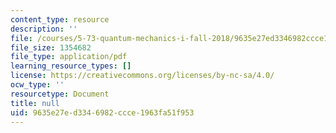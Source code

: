 ```yaml
---
content_type: resource
description: ''
file: /courses/5-73-quantum-mechanics-i-fall-2018/9635e27ed3346982ccce1963fa51f953_MIT5_73F18_Lec24.pdf
file_size: 1354682
file_type: application/pdf
learning_resource_types: []
license: https://creativecommons.org/licenses/by-nc-sa/4.0/
ocw_type: ''
resourcetype: Document
title: null
uid: 9635e27e-d334-6982-ccce-1963fa51f953
---
```

